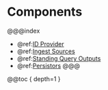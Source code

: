 # Components

@@@index
* @ref:[ID Provider](id_provider.md)
* @ref:[Ingest Sources](ingest_sources/ingest_sources.md)
* @ref:[Standing Query Outputs](standing_query_outputs.md)
* @ref:[Persistors](persistors/persistor.md)
@@@

@@toc { depth=1 }
